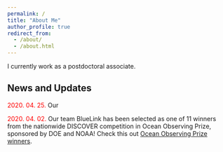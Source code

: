 ```yaml
---
permalink: /
title: "About Me"
author_profile: true
redirect_from: 
  - /about/
  - /about.html
---
```


I currently work as a postdoctoral associate.



News and Updates
------
<span style="color:red"> 2020. 04. 25.</span> Our

<span style="color:red"> 2020. 04. 02.</span> Our team BlueLink has been selected as one of 11 winners from the nationwide DISCOVER competition in Ocean Observing Prize, sponsored by DOE and NOAA! Check this out <a href="https://www.herox.com/oceanobserving/community" target="_blank">Ocean Observing Prize winners</a>.